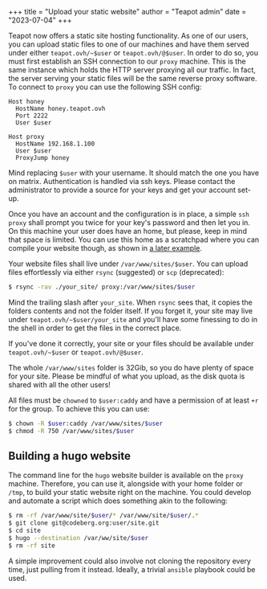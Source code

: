 +++
title = "Upload your static website"
author = "Teapot admin"
date = "2023-07-04"
+++

Teapot now offers a static site hosting functionality. As one of our users, you
can upload static files to one of our machines and have them served under either
`teapot.ovh/~$user` or `teapot.ovh/@$user`. In order to do so,
you must first establish an SSH connection to our `proxy` machine. This is the
same instance which holds the HTTP server proxying all our traffic. In fact,
the server serving your static files will be the same reverse proxy software.
To connect to `proxy` you can use the following SSH config:

```ssh
Host honey
  HostName honey.teapot.ovh
  Port 2222
  User $user

Host proxy
  HostName 192.168.1.100
  User $user
  ProxyJump honey
```

Mind replacing `$user` with your username. It should match the one you have on
matrix. Authentication is handled via ssh keys. Please contact the administrator
to provide a source for your keys and get your account set-up.

Once you have an account and the configuration is in place, a simple `ssh proxy`
shall prompt you twice for your key's password and then let you in. On this
machine your user does have an home, but please, keep in mind that space is
limited. You can use this home as a scratchpad where you can compile your
website though, as shown in [a later example](#building-a-hugo-website).

Your website files shall live under `/var/www/sites/$user`. You can upload
files effortlessly via either `rsync` (suggested) or `scp` (deprecated):

```sh
$ rsync -rav ./your_site/ proxy:/var/www/sites/$user
```

Mind the trailing slash after `your_site`. When `rsync` sees that, it copies
the folders contents and not the folder itself. If you forget it, your site may
live under `teapot.ovh/~$user/your_site` and you'll have some finessing to do
in the shell in order to get the files in the correct place.

If you've done it correctly, your site or your files should be available under
`teapot.ovh/~$user` or `teapot.ovh/@$user`.

The whole `/var/www/sites` folder is 32Gib, so you do have plenty of space for
your site. Please be mindful of what you upload, as the disk quota is shared
with all the other users!

All files must be `chowned` to `$user:caddy` and have a permission of at least
`+r` for the group.  To achieve this you can use:
```sh
$ chown -R $user:caddy /var/www/sites/$user
$ chmod -R 750 /var/www/sites/$user
```

## Building a hugo website

The command line for the `hugo` website builder is available on the `proxy`
machine. Therefore, you can use it, alongside with your home folder or `/tmp`,
to build your static website right on the machine. You could develop and
automate a script which does something akin to the following:

```sh
$ rm -rf /var/www/site/$user/* /var/www/site/$user/.*
$ git clone git@codeberg.org:user/site.git
$ cd site
$ hugo --destination /var/ww/site/$user
$ rm -rf site
```

A simple improvement could also involve not cloning the repository every time,
just pulling from it instead. Ideally, a trivial `ansible` playbook could be used.
